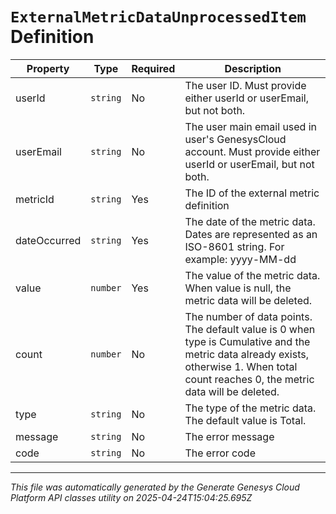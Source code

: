# `ExternalMetricDataUnprocessedItem` Definition

| Property | Type | Required | Description |
|----------|------|----------|-------------|
| userId | `string` | No | The user ID. Must provide either userId or userEmail, but not both. |
| userEmail | `string` | No | The user main email used in user's GenesysCloud account. Must provide either userId or userEmail, but not both. |
| metricId | `string` | Yes | The ID of the external metric definition |
| dateOccurred | `string` | Yes | The date of the metric data. Dates are represented as an ISO-8601 string. For example: yyyy-MM-dd |
| value | `number` | Yes | The value of the metric data. When value is null, the metric data will be deleted. |
| count | `number` | No | The number of data points. The default value is 0 when type is Cumulative and the metric data already exists, otherwise 1. When total count reaches 0, the metric data will be deleted. |
| type | `string` | No | The type of the metric data. The default value is Total. |
| message | `string` | No | The error message |
| code | `string` | No | The error code |

---

*This file was automatically generated by the Generate Genesys Cloud Platform API classes utility on 2025-04-24T15:04:25.695Z*